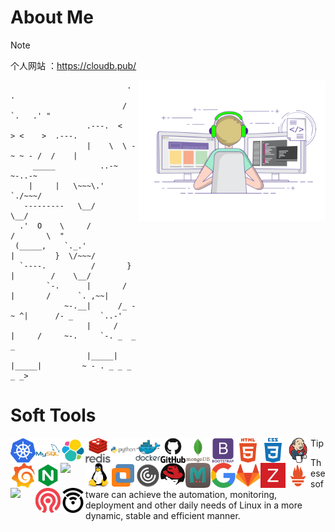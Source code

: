 # About Me

> [!NOTE]
>
> 个人网站 ：https://cloudb.pub/

<img align="right" width="300"   src=".README.assets/coding-freak.gif" />



                              .       .
                             / `.   .' " 
                     .---.  <    > <    >  .---.
                     |    \  \ - ~ ~ - /  /    |
         _____          ..-~             ~-..-~
        |     |   \~~~\.'                    `./~~~/
       ---------   \__/                        \__/
      .'  O    \     /               /       \  " 
     (_____,    `._.'               |         }  \/~~~/
      `----.          /       }     |        /    \__/
            `-.      |       /      |       /      `. ,~~|
                ~-.__|      /_ - ~ ^|      /- _      `..-'   
                     |     /        |     /     ~-.     `-. _  _  _
                     |_____|        |_____|         ~ - . _ _ _ _ _>





# Soft Tools

<p>
<a href="https://kubernetes.io/" target="_blank">
<img align="left" width="40"   src=".README.assets/svg/kubernetes_logo_icon_168359.svg" />
</a>
<a href="https://www.mysql.com/" target="_blank">
<img align="left" width="40"   src=".README.assets/svg/mysql_original_wordmark_logo_icon_146417.svg" />
</a>
<a href="https://www.elastic.co/cn/" target="_blank">
<img align="left" width="40"   src=".README.assets/svg/file_type_elastic_icon_130625.svg" />
</a>
<a href="https://redis.io/" target="_blank">
<img align="left" width="40"   src=".README.assets/svg/redis_original_wordmark_logo_icon_146369.svg" />
</a>
<a href="https://www.python.org/" target="_blank">
<img align="left" width="40"   src=".README.assets/svg/python_original_wordmark_logo_icon_146382.svg" />
</a>
<a href="https://www.docker.com/" target="_blank">
<img align="left" width="40"   src=".README.assets/svg/docker_original_wordmark_logo_icon_146557.svg" />
</a>
<a href="https://github.com/" target="_blank">
<img align="left" width="40"   src=".README.assets/svg/github_original_wordmark_logo_icon_146506.svg" />
</a>
<a href="https://www.mongodb.com/" target="_blank">
<img align="left" width="40"   src=".README.assets/svg/mongodb_original_wordmark_logo_icon_146425.svg" />
</a>
<a href="https://www.bootcss.com/" target="_blank">
<img align="left" width="40"   src=".README.assets/svg/bootstrap_plain_wordmark_logo_icon_146620.svg" />
</a>
<a href="https://www.w3schools.com/html/" target="_blank">
<img align="left" width="40"   src=".README.assets/svg/html_plain_wordmark_logo_icon_146476.svg" />
</a>
<a href="https://www.w3schools.com/Css/" target="_blank">
<img align="left" width="40"   src=".README.assets/svg/css_plain_wordmark_logo_icon_146574.svg" />
</a>
<a href="https://www.jenkins.io/" target="_blank">
<img align="left" width="40"   src=".README.assets/svg/jenkins_logo_icon_170552.svg" />
</a>
<a href="https://grafana.com/" target="_blank">
<img align="left" width="40"   src=".README.assets/svg/grafana_logo_icon_171048.svg" />
</a>
<a href="https://nginx.org/" target="_blank">
<img align="left" width="40"   src=".README.assets/svg/file_type_nginx_icon_130305.svg" />
</a>
<a href="https://keepalived.org/" target="_blank">
<img align="left" width="40"   src="https://keepalived.org/images/Keepalived-LOGO.png" />
</a>
<a href="https://www.kernel.org/" target="_blank">
<img align="left" width="40"   src=".README.assets/svg/linux_original_logo_icon_146433.svg" />
</a>
<a href="https://www.vmware.com/" target="_blank">
<img align="left" width="40"   src=".README.assets/png/VMware_23516.png" />
</a>
<a href="https://www.citrix.com/" target="_blank">
<img align="left" width="40"   src=".README.assets/svg/citrixreceiver_93805.svg" />
</a>
<a href="https://linux-kvm.org/" target="_blank">
<img align="left" width="40"   src=".README.assets/svg/redhat_logo_icon_168023.svg" />
</a>
<a href="https://www.memcached.org/" target="_blank">
<img align="left" width="40"   src=".README.assets/svg/memcached_logo_icon_168982.svg" />
</a>
<a href="https://www.google.com/" target="_blank">
<img align="left" width="40"   src=".README.assets/svg/google_logo_icon_169090.svg" />
</a>
<a href="https://gitlab.com/" target="_blank">
<img align="left" width="40"   src=".README.assets/svg/gitlab_original_logo_icon_146503.svg" />
</a>
<a href="https://www.zabbix.com/" target="_blank">
<img align="left" width="40"   src=".README.assets/svg/zabbix_logo_icon_167937.svg" />
</a>
<a href="https://prometheus.io/" target="_blank">
<img align="left" width="40"   src=".README.assets/svg/file_type_prometheus_icon_130229.svg" />
</a>
<a href="https://www.gluster.org/" target="_blank">
<img align="left" width="40"   src="https://gluster.wpenginepowered.com/wp-content/uploads/2016/03/gluster-ant.png" />
</a>
<a href="https://ceph.com/" target="_blank">
<img align="left" width="40"   src=".README.assets/svg/ceph_logo_icon_170406.svg" />
</a>
<a href="https://openwrt.org/" target="_blank">
<img align="left" width="40"   src=".README.assets/svg/openwrt_logo_icon_248288.svg" />
</a>
</p>







> [!tip]
>
> These software can achieve the automation, monitoring, deployment and other daily needs of Linux in a more dynamic, stable and efficient manner.

